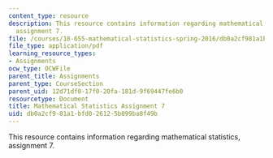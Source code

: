 ```yaml
---
content_type: resource
description: This resource contains information regarding mathematical statistics,
  assignment 7.
file: /courses/18-655-mathematical-statistics-spring-2016/db0a2cf981a1bfd026125b099ba8f49b_MIT18_655S16_ProblemSet_7.pdf
file_type: application/pdf
learning_resource_types:
- Assignments
ocw_type: OCWFile
parent_title: Assignments
parent_type: CourseSection
parent_uid: 12d71df0-17f0-20fa-181d-9f69447fe6b0
resourcetype: Document
title: Mathematical Statistics Assignment 7
uid: db0a2cf9-81a1-bfd0-2612-5b099ba8f49b
---
```

This resource contains information regarding mathematical statistics, assignment 7.

